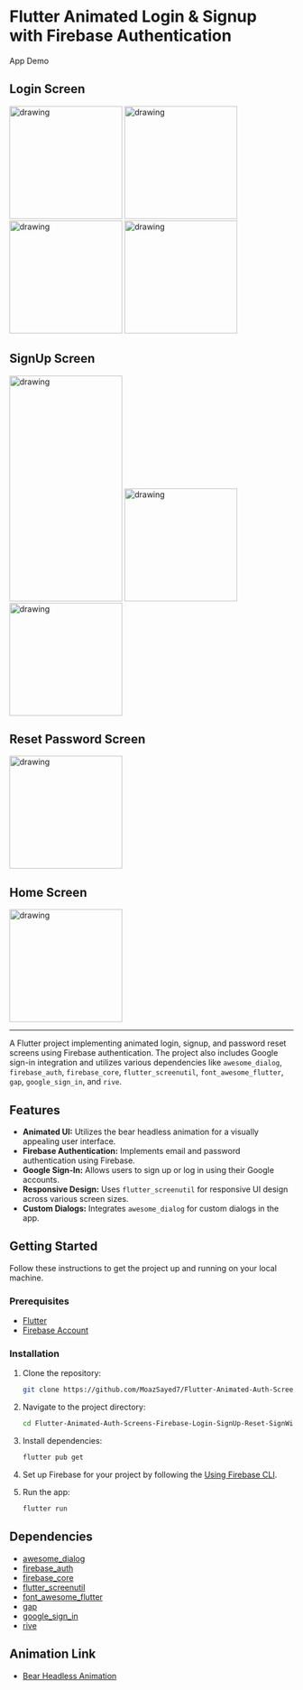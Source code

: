 # Flutter Animated Login & Signup with Firebase Authentication
App Demo
## Login Screen
<HTML>
    <body>
        <img src="https://github.com/MoazSayed7/Flutter-Animated-Auth-Screens-Firebase-Login-SignUp-Reset-SignWithGoogle/assets/75115429/031cd2c6-4365-4ba1-87c8-8ce952cecd9a" alt="drawing" style="width:200px;"/>
        <img src="https://github.com/MoazSayed7/Flutter-Animated-Auth-Screens-Firebase-Login-SignUp-Reset-SignWithGoogle/assets/75115429/5adc8b31-da9d-4b65-b0be-dcf4032bd385" alt="drawing" style="width:200px;"/>
        <img src="https://github.com/MoazSayed7/Flutter-Animated-Auth-Screens-Firebase-Login-SignUp-Reset-SignWithGoogle/assets/75115429/50cd4170-97f8-4a16-96a9-23c0db7599c5" alt="drawing" style="width:200px;"/>
        <img src="https://github.com/MoazSayed7/Flutter-Animated-Auth-Screens-Firebase-Login-SignUp-Reset-SignWithGoogle/assets/75115429/0ca36ea3-672c-48cf-b001-f3f5d2edce40" alt="drawing" style="width:200px;"/>
    </body>
</HTML>

## SignUp Screen
<HTML>
    <body>
        <img src="https://github.com/MoazSayed7/Flutter-Animated-Auth-Screens-Firebase-Login-SignUp-Reset-SignWithGoogle/assets/75115429/ae606354-0034-44c9-b8b7-dbe70c06438c" alt="drawing" style="width:200px;height:400px"/>
        <img src="https://github.com/MoazSayed7/Flutter-Animated-Auth-Screens-Firebase-Login-SignUp-Reset-SignWithGoogle/assets/75115429/328bbcbd-9284-405c-a054-3b141626e87c" alt="drawing" style="width:200px;"/>
        <img src="https://github.com/MoazSayed7/Flutter-Animated-Auth-Screens-Firebase-Login-SignUp-Reset-SignWithGoogle/assets/75115429/11870eea-c253-4a60-a48b-69d39a6f4fb2" alt="drawing" style="width:200px;"/>
    </body>
</HTML>

## Reset Password Screen
<HTML>
    <body>
        <img src="https://github.com/MoazSayed7/Flutter-Animated-Auth-Screens-Firebase-Login-SignUp-Reset-SignWithGoogle/assets/75115429/b7a7c732-6e18-419c-92fb-718e64869dc9" alt="drawing" style="width:200px;"/>
    </body>
</HTML>

## Home Screen
<HTML>
    <body>
        <img src="https://github.com/MoazSayed7/Flutter-Animated-Auth-Screens-Firebase-Login-SignUp-Reset-SignWithGoogle/assets/75115429/9a3ed6ca-ec03-4a96-89b6-a02d537afbf6" alt="drawing" style="width:200px;"/>
    </body>
</HTML>

***
A Flutter project implementing animated login, signup, and password reset screens using Firebase authentication. The project also includes Google sign-in integration and utilizes various dependencies like `awesome_dialog`, `firebase_auth`, `firebase_core`, `flutter_screenutil`, `font_awesome_flutter`, `gap`, `google_sign_in`, and `rive`.

## Features

- **Animated UI:** Utilizes the bear headless animation for a visually appealing user interface.
- **Firebase Authentication:** Implements email and password authentication using Firebase.
- **Google Sign-In:** Allows users to sign up or log in using their Google accounts.
- **Responsive Design:** Uses `flutter_screenutil` for responsive UI design across various screen sizes.
- **Custom Dialogs:** Integrates `awesome_dialog` for custom dialogs in the app.

## Getting Started

Follow these instructions to get the project up and running on your local machine.

### Prerequisites

- [Flutter](https://flutter.dev/docs/get-started/install)
- [Firebase Account](https://firebase.google.com/)

### Installation

1. Clone the repository:

    ```bash
    git clone https://github.com/MoazSayed7/Flutter-Animated-Auth-Screens-Firebase-Login-SignUp-Reset-SignWithGoogle.git
    ```

2. Navigate to the project directory:

    ```bash
    cd Flutter-Animated-Auth-Screens-Firebase-Login-SignUp-Reset-SignWithGoogle
    ```

3. Install dependencies:

    ```bash
    flutter pub get
    ```

4. Set up Firebase for your project by following the [Using Firebase CLI](https://firebase.google.com/docs/flutter/setup).

5. Run the app:

    ```bash
    flutter run
    ```
## Dependencies

- [awesome_dialog](https://pub.dev/packages/awesome_dialog)
- [firebase_auth](https://pub.dev/packages/firebase_auth)
- [firebase_core](https://pub.dev/packages/firebase_core)
- [flutter_screenutil](https://pub.dev/packages/flutter_screenutil)
- [font_awesome_flutter](https://pub.dev/packages/font_awesome_flutter)
- [gap](https://pub.dev/packages/gap)
- [google_sign_in](https://pub.dev/packages/google_sign_in)
- [rive](https://pub.dev/packages/rive)


## Animation Link

- [Bear Headless Animation](https://rive.app/community/3287-6917-headless-bear/)

